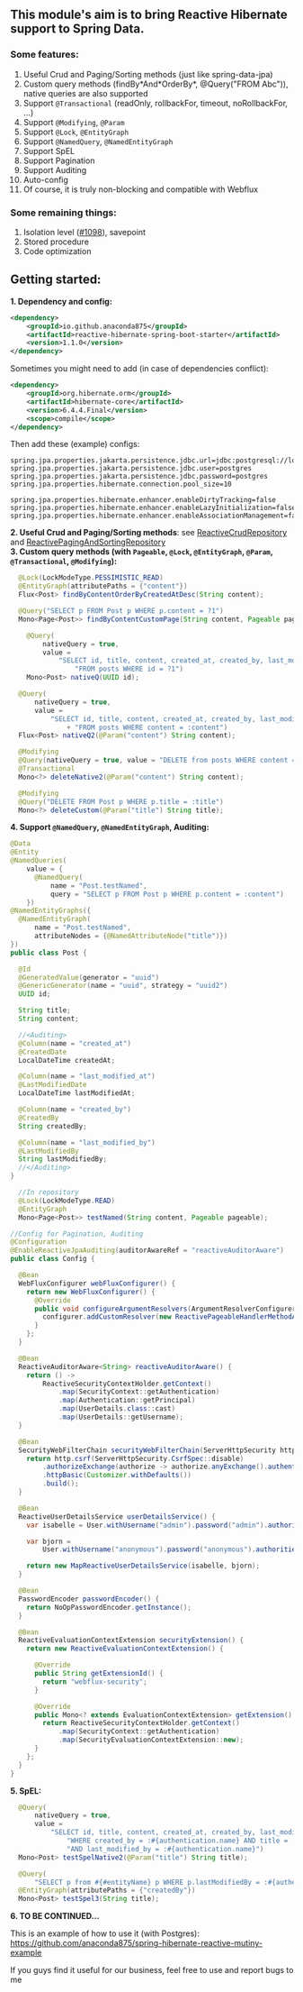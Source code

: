 ## This module's aim is to bring Reactive Hibernate support to Spring Data.
### Some features:
1. Useful Crud and Paging/Sorting methods (just like spring-data-jpa)
2. Custom query methods (findBy\*And\*OrderBy*, @Query("FROM Abc")), native queries are also supported
3. Support `@Transactional` (readOnly, rollbackFor, timeout, noRollbackFor, ...)
4. Support `@Modifying`, `@Param`
5. Support `@Lock`, `@EntityGraph`
6. Support `@NamedQuery`, `@NamedEntityGraph`
7. Support SpEL
8. Support Pagination
9. Support Auditing
10. Auto-config
11. Of course, it is truly non-blocking and compatible with Webflux

### Some remaining things:
1. Isolation level ([#1098](https://github.com/hibernate/hibernate-reactive/issues/1098)), savepoint
2. Stored procedure
3. Code optimization

## Getting started:
**1. Dependency and config:**
```xml
<dependency>
    <groupId>io.github.anaconda875</groupId>
    <artifactId>reactive-hibernate-spring-boot-starter</artifactId>
    <version>1.1.0</version>
</dependency>
```
Sometimes you might need to add (in case of dependencies conflict):
```xml
<dependency>
    <groupId>org.hibernate.orm</groupId>
    <artifactId>hibernate-core</artifactId>
    <version>6.4.4.Final</version>
    <scope>compile</scope>
</dependency>
```
Then add these (example) configs:
```properties
spring.jpa.properties.jakarta.persistence.jdbc.url=jdbc:postgresql://localhost:5432/blogdb
spring.jpa.properties.jakarta.persistence.jdbc.user=postgres
spring.jpa.properties.jakarta.persistence.jdbc.password=postgres
spring.jpa.properties.hibernate.connection.pool_size=10

spring.jpa.properties.hibernate.enhancer.enableDirtyTracking=false
spring.jpa.properties.hibernate.enhancer.enableLazyInitialization=false
spring.jpa.properties.hibernate.enhancer.enableAssociationManagement=false
```
**2. Useful Crud and Paging/Sorting methods**: see [ReactiveCrudRepository](src/main/java/com/htech/data/jpa/reactive/repository/ReactiveCrudRepository.java) and [ReactivePagingAndSortingRepository](src/main/java/com/htech/data/jpa/reactive/repository/ReactivePagingAndSortingRepository.java)  
**3. Custom query methods (with `Pageable`, `@Lock`, `@EntityGraph`, `@Param`, `@Transactional`, `@Modifying`):**
```java
  @Lock(LockModeType.PESSIMISTIC_READ)
  @EntityGraph(attributePaths = {"content"})
  Flux<Post> findByContentOrderByCreatedAtDesc(String content);
```
```java
  @Query("SELECT p FROM Post p WHERE p.content = ?1")
  Mono<Page<Post>> findByContentCustomPage(String content, Pageable pageable);
```
```java
    @Query(
        nativeQuery = true,
        value =
            "SELECT id, title, content, created_at, created_by, last_modified_at, last_modified_by " +
                "FROM posts WHERE id = ?1")
    Mono<Post> nativeQ(UUID id);
```
```java
  @Query(
      nativeQuery = true,
      value =
          "SELECT id, title, content, created_at, created_by, last_modified_at, last_modified_by "
              + "FROM posts WHERE content = :content")
  Flux<Post> nativeQ2(@Param("content") String content);
```
```java
  @Modifying
  @Query(nativeQuery = true, value = "DELETE from posts WHERE content = :content")
  @Transactional
  Mono<?> deleteNative2(@Param("content") String content);
```
```java
  @Modifying
  @Query("DELETE FROM Post p WHERE p.title = :title")
  Mono<?> deleteCustom(@Param("title") String title);
```
**4. Support `@NamedQuery`, `@NamedEntityGraph`, Auditing:**
```java
@Data
@Entity
@NamedQueries(
    value = {
      @NamedQuery(
          name = "Post.testNamed",
          query = "SELECT p FROM Post p WHERE p.content = :content")
    })
@NamedEntityGraphs({
  @NamedEntityGraph(
      name = "Post.testNamed",
      attributeNodes = {@NamedAttributeNode("title")})
})
public class Post {

  @Id
  @GeneratedValue(generator = "uuid")
  @GenericGenerator(name = "uuid", strategy = "uuid2")
  UUID id;

  String title;
  String content;

  //<Auditing>
  @Column(name = "created_at")
  @CreatedDate
  LocalDateTime createdAt;

  @Column(name = "last_modified_at")
  @LastModifiedDate
  LocalDateTime lastModifiedAt;

  @Column(name = "created_by")
  @CreatedBy
  String createdBy;

  @Column(name = "last_modified_by")
  @LastModifiedBy
  String lastModifiedBy;
  //</Auditing>
}
```
```java
  //In repository
  @Lock(LockModeType.READ)
  @EntityGraph
  Mono<Page<Post>> testNamed(String content, Pageable pageable);
```
```java
//Config for Pagination, Auditing
@Configuration
@EnableReactiveJpaAuditing(auditorAwareRef = "reactiveAuditorAware")
public class Config {

  @Bean
  WebFluxConfigurer webFluxConfigurer() {
    return new WebFluxConfigurer() {
      @Override
      public void configureArgumentResolvers(ArgumentResolverConfigurer configurer) {
        configurer.addCustomResolver(new ReactivePageableHandlerMethodArgumentResolver());
      }
    };
  }

  @Bean
  ReactiveAuditorAware<String> reactiveAuditorAware() {
    return () ->
        ReactiveSecurityContextHolder.getContext()
            .map(SecurityContext::getAuthentication)
            .map(Authentication::getPrincipal)
            .map(UserDetails.class::cast)
            .map(UserDetails::getUsername);
  }

  @Bean
  SecurityWebFilterChain securityWebFilterChain(ServerHttpSecurity http) {
    return http.csrf(ServerHttpSecurity.CsrfSpec::disable)
        .authorizeExchange(authorize -> authorize.anyExchange().authenticated())
        .httpBasic(Customizer.withDefaults())
        .build();
  }

  @Bean
  ReactiveUserDetailsService userDetailsService() {
    var isabelle = User.withUsername("admin").password("admin").authorities("admin").build();

    var bjorn =
        User.withUsername("anonymous").password("anonymous").authorities("anonymous").build();

    return new MapReactiveUserDetailsService(isabelle, bjorn);
  }

  @Bean
  PasswordEncoder passwordEncoder() {
    return NoOpPasswordEncoder.getInstance();
  }

  @Bean
  ReactiveEvaluationContextExtension securityExtension() {
    return new ReactiveEvaluationContextExtension() {

      @Override
      public String getExtensionId() {
        return "webflux-security";
      }

      @Override
      public Mono<? extends EvaluationContextExtension> getExtension() {
        return ReactiveSecurityContextHolder.getContext()
            .map(SecurityContext::getAuthentication)
            .map(SecurityEvaluationContextExtension::new);
      }
    };
  }
}

```
**5. SpEL:**
```java
  @Query(
      nativeQuery = true,
      value =
          "SELECT id, title, content, created_at, created_by, last_modified_at, last_modified_by FROM posts " +
              "WHERE created_by = :#{authentication.name} AND title = :title " +
              "AND last_modified_by = :#{authentication.name}")
  Mono<Post> testSpelNative2(@Param("title") String title);
```
```java
  @Query(
      "SELECT p from #{#entityName} p WHERE p.lastModifiedBy = :#{authentication.name} AND p.title = ?1 AND p.createdBy = :#{authentication.name}")
  @EntityGraph(attributePaths = {"createdBy"})
  Mono<Post> testSpel3(String title);
```

**6. TO BE CONTINUED...**

This is an example of how to use it (with Postgres): https://github.com/anaconda875/spring-hibernate-reactive-mutiny-example

If you guys find it useful for our business, feel free to use and report bugs to me

